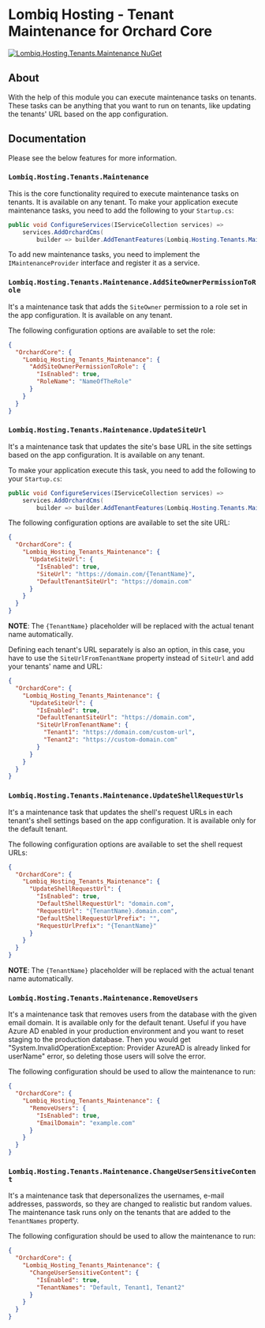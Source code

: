 # Lombiq Hosting - Tenant Maintenance for Orchard Core

[![Lombiq.Hosting.Tenants.Maintenance NuGet](https://img.shields.io/nuget/v/Lombiq.Hosting.Tenants.Maintenance?label=Lombiq.Hosting.Tenants.Maintenance)](https://www.nuget.org/packages/Lombiq.Hosting.Tenants.Maintenance/)

## About

With the help of this module you can execute maintenance tasks on tenants. These tasks can be anything that you want to run on tenants, like updating the tenants' URL based on the app configuration.

## Documentation

Please see the below features for more information.

### `Lombiq.Hosting.Tenants.Maintenance`

This is the core functionality required to execute maintenance tasks on tenants. It is available on any tenant. To make your application execute maintenance tasks, you need to add the following to your `Startup.cs`:

```csharp
public void ConfigureServices(IServiceCollection services) =>
    services.AddOrchardCms(
        builder => builder.AddTenantFeatures(Lombiq.Hosting.Tenants.Maintenance.Constants.FeatureNames.Maintenance));
```

To add new maintenance tasks, you need to implement the `IMaintenanceProvider` interface and register it as a service.

### `Lombiq.Hosting.Tenants.Maintenance.AddSiteOwnerPermissionToRole`

It's a maintenance task that adds the `SiteOwner` permission to a role set in the app configuration. It is available on any tenant.

The following configuration options are available to set the role:

```json
{
  "OrchardCore": {
    "Lombiq_Hosting_Tenants_Maintenance": {
      "AddSiteOwnerPermissionToRole": {
        "IsEnabled": true,
        "RoleName": "NameOfTheRole"
      }
    }
  }
}
```

### `Lombiq.Hosting.Tenants.Maintenance.UpdateSiteUrl`

It's a maintenance task that updates the site's base URL in the site settings based on the app configuration. It is available on any tenant.

To make your application execute this task, you need to add the following to your `Startup.cs`:

```csharp
public void ConfigureServices(IServiceCollection services) =>
    services.AddOrchardCms(
        builder => builder.AddTenantFeatures(Lombiq.Hosting.Tenants.Maintenance.Constants.FeatureNames.UpdateTenantUrl));
```

The following configuration options are available to set the site URL:

```json
{
  "OrchardCore": {
    "Lombiq_Hosting_Tenants_Maintenance": {
      "UpdateSiteUrl": {
        "IsEnabled": true,
        "SiteUrl": "https://domain.com/{TenantName}",
        "DefaultTenantSiteUrl": "https://domain.com"
      }
    }
  }
}
```

**NOTE**: The `{TenantName}` placeholder will be replaced with the actual tenant name automatically.

Defining each tenant's URL separately is also an option, in this case, you have to use the `SiteUrlFromTenantName` property instead of `SiteUrl` and add your tenants' name and URL:

```json
{
  "OrchardCore": {
    "Lombiq_Hosting_Tenants_Maintenance": {
      "UpdateSiteUrl": {
        "IsEnabled": true,
        "DefaultTenantSiteUrl": "https://domain.com",
        "SiteUrlFromTenantName": {
          "Tenant1": "https://domain.com/custom-url",
          "Tenant2": "https://custom-domain.com"
        }
      }
    }
  }
}
```

### `Lombiq.Hosting.Tenants.Maintenance.UpdateShellRequestUrls`

It's a maintenance task that updates the shell's request URLs in each tenant's shell settings based on the app configuration. It is available only for the default tenant.

The following configuration options are available to set the shell request URLs:

```json
{
  "OrchardCore": {
    "Lombiq_Hosting_Tenants_Maintenance": {
      "UpdateShellRequestUrl": {
        "IsEnabled": true,
        "DefaultShellRequestUrl": "domain.com",
        "RequestUrl": "{TenantName}.domain.com",
        "DefaultShellRequestUrlPrefix": "",
        "RequestUrlPrefix": "{TenantName}"
      }
    }
  }
}
```

**NOTE**: The `{TenantName}` placeholder will be replaced with the actual tenant name automatically.

### `Lombiq.Hosting.Tenants.Maintenance.RemoveUsers`

It's a maintenance task that removes users from the database with the given email domain. It is available only for the default tenant. Useful if you have Azure AD enabled in your production environment and you want to reset staging to the production database. Then you would get "System.InvalidOperationException: Provider AzureAD is already linked for userName" error, so deleting those users will solve the error.

The following configuration should be used to allow the maintenance to run:

```json
{
  "OrchardCore": {
    "Lombiq_Hosting_Tenants_Maintenance": {
      "RemoveUsers": {
        "IsEnabled": true,
        "EmailDomain": "example.com"
      }
    }
  }
}
```

### `Lombiq.Hosting.Tenants.Maintenance.ChangeUserSensitiveContent`

It's a maintenance task that depersonalizes the usernames, e-mail addresses, passwords, so they are changed to realistic but random values. The maintenance task runs only on the tenants that are added to the `TenantNames` property.

The following configuration should be used to allow the maintenance to run:

```json
{
  "OrchardCore": {
    "Lombiq_Hosting_Tenants_Maintenance": {
      "ChangeUserSensitiveContent": {
        "IsEnabled": true,
        "TenantNames": "Default, Tenant1, Tenant2"
      }
    }
  }
}
```

